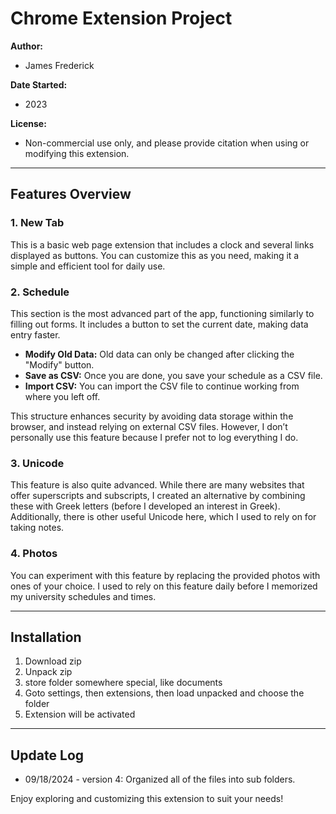 # Chrome Extension Project

**Author:**  
- James Frederick

**Date Started:**  
- 2023

**License:**  
- Non-commercial use only, and please provide citation when using or modifying this extension.

---

## Features Overview

### 1. New Tab
This is a basic web page extension that includes a clock and several links displayed as buttons. You can customize this as you need, making it a simple and efficient tool for daily use.

### 2. Schedule
This section is the most advanced part of the app, functioning similarly to filling out forms. It includes a button to set the current date, making data entry faster. 

- **Modify Old Data:** Old data can only be changed after clicking the "Modify" button.
- **Save as CSV:** Once you are done, you save your schedule as a CSV file.
- **Import CSV:** You can import the CSV file to continue working from where you left off.

This structure enhances security by avoiding data storage within the browser, and instead relying on external CSV files. However, I don’t personally use this feature because I prefer not to log everything I do.

### 3. Unicode
This feature is also quite advanced. While there are many websites that offer superscripts and subscripts, I created an alternative by combining these with Greek letters (before I developed an interest in Greek). Additionally, there is other useful Unicode here, which I used to rely on for taking notes.

### 4. Photos
You can experiment with this feature by replacing the provided photos with ones of your choice. I used to rely on this feature daily before I memorized my university schedules and times.

---

## Installation

1. Download zip
2. Unpack zip
3. store folder somewhere special, like documents
4. Goto settings, then extensions, then load unpacked and choose the folder
5. Extension will be activated

---

## Update Log

- 09/18/2024 - version 4: Organized all of the files into sub folders.


Enjoy exploring and customizing this extension to suit your needs!